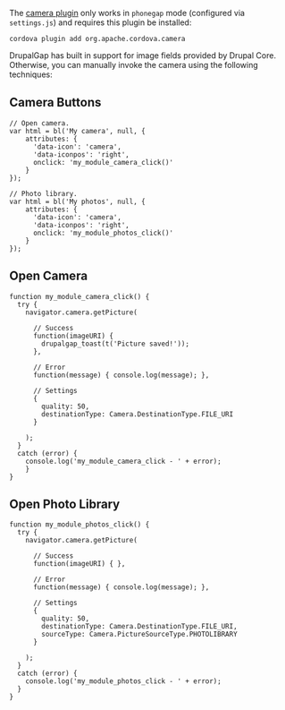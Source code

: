 The [camera plugin](https://github.com/apache/cordova-plugin-camera) only works in `phonegap` mode (configured via `settings.js`) and requires this plugin be installed:

`cordova plugin add org.apache.cordova.camera`

DrupalGap has built in support for image fields provided by Drupal Core. Otherwise, you can manually invoke the camera using the following techniques:

## Camera Buttons

```
// Open camera.
var html = bl('My camera', null, {
    attributes: {
      'data-icon': 'camera',
      'data-iconpos': 'right',
      onclick: 'my_module_camera_click()'
    }
});

// Photo library.
var html = bl('My photos', null, {
    attributes: {
      'data-icon': 'camera',
      'data-iconpos': 'right',
      onclick: 'my_module_photos_click()'
    }
});
```

## Open Camera

```
function my_module_camera_click() {
  try {
    navigator.camera.getPicture(

      // Success
      function(imageURI) {
        drupalgap_toast(t('Picture saved!'));
      },

      // Error
      function(message) { console.log(message); },

      // Settings
      {
        quality: 50,
        destinationType: Camera.DestinationType.FILE_URI
      }

    );
  }
  catch (error) {
    console.log('my_module_camera_click - ' + error);
    }
}
```

## Open Photo Library

```
function my_module_photos_click() {
  try {
    navigator.camera.getPicture(

      // Success
      function(imageURI) { },

      // Error
      function(message) { console.log(message); },

      // Settings
      {
        quality: 50,
        destinationType: Camera.DestinationType.FILE_URI,
        sourceType: Camera.PictureSourceType.PHOTOLIBRARY
      }

    );
  }
  catch (error) {
    console.log('my_module_photos_click - ' + error);
  }
}
```